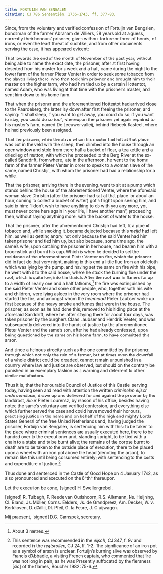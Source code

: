 ```yaml
---
title: FORTUIJN VAN BENGALEN
citation: CJ 786 Sententiën, 1736-1743, ff. 377-83.
---
```


Since, from the voluntary and verified confession of Fortuijn van Bengalen, bondsman of the farmer Abraham de Villiers, 28 years old at a guess, currently their honours’ prisoner, given without torture or force of bonds, of irons, or even the least threat of suchlike, and from other documents serving the case, it has appeared evident:

That towards the end of the month of November of the past year, without being able to name the exact date, the prisoner, after at first having deserted from his master for a week and a half, came during the night to the lower farm of the farmer Pieter Venter in order to seek some tobacco from the slaves living there, who then took him prisoner and brought him to their master on the higher farm, who had him tied up by a certain Hottentot, named Adam, who was living at that time with the prisoner’s master, and sent him down to his home farm.

That when the prisoner and the aforementioned Hottentot had arrived close to the Paardeberg, the latter lay down after first freeing the prisoner, and saying: “I shall sleep, if you want to get away, you could do so, if you want to stay, you could do so too”, whereupon the prisoner yet again repaired to his master’s farm, named De Leeuwenvalleij, behind Riebeek Kasteel, where he had previously been assigned.

That the prisoner, while the slave whom his master had left at that place was out in the veld with the sheep, then climbed into the house through an open window and stole from there half a bucket of flour, a tea kettle and a dried leg of mutton, with which he proceeded to the Berg River at the so-called Sanddrift, from where, late in the afternoon, he went to the home farm of the farmer Pieter Venter in order to speak to a woman slave of the same, named Christijn, with whom the prisoner had had a relationship for a while.

That the prisoner, arriving there in the evening, went to sit at a pump which stands behind the house of the aforementioned Venter, where the aforesaid woman slave Christijn (after the prisoner had sat at that place for about an hour, coming to collect a bucket of water) got a fright upon seeing him, and said to him: “I don’t wish to have anything to do with you any more, you must never come here again in your life, I have another man”, proceeding then, without saying anything more, with the bucket of water to the house.

That the prisoner, after the aforementioned Christijn had left, lit a pipe of tobacco and, while smoking it, became dejected because this *meijd* had left him, as well as getting angry, not only because the said Venter had him taken prisoner and tied him up, but also because, some time ago, the same’s wife, upon catching the prisoner in her house, had beaten him with a broomstick and burnt his cap. Which is when he decided to set the residence of the aforementioned Pieter Venter on fire, which the prisoner did in fact do that very night, making to this end a little flue from an old cloth which was lying by the pump, and having set the same on fire with his pipe, he went with it to the said house, where he stuck the burning flue under the roof, which is quite low, into the thatch. After the roof was in flames for up to a width of nearly one and a half fathoms,[^1] the fire was extinguished by the said Pieter Venter and some other people, who, together with his wife and children, were lying asleep in the very room where the prisoner had started the fire, and amongst whom the *heemraad* Pieter Laubser woke up first because of the heavy smoke and fumes that were in the house. The prisoner, as soon as he had done this, removed to his hiding place at the aforesaid Sanddrift, where he, after staying there for about four days, was taken prisoner by the burghers Claas Laubser and Hendrik Venter, and was subsequently delivered into the hands of justice by the aforementioned Pieter Venter and the same’s son, after he had already confessed, upon being questioned by the same on his home farm, to have committed this arson.

And since a heinous atrocity such as the one committed by the prisoner, through which not only the ruin of a farmer, but at times even the downfall of a whole district could be dreaded, cannot remain unpunished in a country where law and justice are observed, but should on the contrary be punished in an exemplary fashion as a warning and deterrent to other similar malefactors.

Thus it is, that the honourable Council of Justice of this Castle, serving today, having seen and read with attention the written *criminelen eijsch ende conclusie*, drawn up and delivered for and against the prisoner by the landdrost, *Sieur* Pieter Lourensz, by reason of his office, besides having noted the same’s voluntary and verified confession, and everything else which further served the case and could have moved their honours, practising justice in the name and on behalf of the high and mighty Lords States General of the free United Netherlands and, having judged the prisoner, Fortuijn van Bengalen, is sentencing him with this: to be taken to the place where criminal sentences are usually executed here, there to be handed over to the executioner and, standing upright, to be tied with a chain to a stake and to be burnt alive; the remains of the corpse burnt to death are to be taken to the outside place of execution, there to be placed upon a wheel with an iron pot above the head (denoting the arson), to remain like this until being consumed entirely; with sentencing to the costs and expenditure of justice.[^2]

Thus done and sentenced in the Castle of Good Hope on 4 January 1742, as also pronounced and executed on the 6^th^ thereupon.

Let the execution be done, \[signed\] H. Swellengrebel.

\[signed\] R. Tulbagh, P. Reede van Oudshoorn, R.S. Allemann, Ns. Heijning, Cl. Brand, Js. Möller, Corns. Eelders, Js. de Grandpreez, Am. Decker, W. v. Kerkhoven, D. d’Aillij, Dl. Pfeil, G. la Febre, J. Cruijwagen.

Mij praesent, \[signed\] D.G. Carnspek, secretary.

[^1]: About 3 metres.

[^2]: This sentence was recommended in the *eijsch*, CJ 347, f. 8v and recorded in the *regtsrollen*, CJ 24, ff. 1-2. The significance of an iron pot as a symbol of arson is unclear. Fortuijn’s burning alive was observed by Francis d’Abbadie, a visiting French captain, who commented that ‘he was not long in pain, as he was Presently suffocated by the fiersness \[*sic*\] of the flames’, Boucher 1982: 75-6.